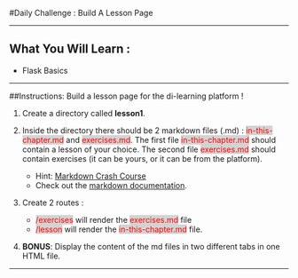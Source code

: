#Daily Challenge : Build A Lesson Page
___
## What You Will Learn :
* Flask Basics
___
##Instructions:
Build a lesson page for the di-learning platform !

1. Create a directory called **lesson1**.


2. Inside the directory there should be 2 markdown files (.md) : <mark style="color: red; background-color: lightgray">in-this-chapter.md</mark> and <mark style="color: red; background-color: lightgray">exercises.md</mark>. The first file <mark style="color: red; background-color: lightgray">in-this-chapter.md</mark> should contain a lesson of your choice. The second file <mark style="color: red; background-color: lightgray">exercises.md</mark> should contain exercises (it can be yours, or it can be from the platform).
    * Hint: [Markdown Crash Course]()
    * Check out the [markdown documentation]().


3. Create 2 routes :
    * <mark style="color: red; background-color: lightgray">/exercises</mark> will render the <mark style="color: red; background-color: lightgray">exercises.md</mark> file
    * <mark style="color: red; background-color: lightgray">/lesson</mark> will render the <mark style="color: red; background-color: lightgray">in-this-chapter.md</mark> file.


4. **BONUS**: Display the content of the md files in two different tabs in one HTML file.
___
